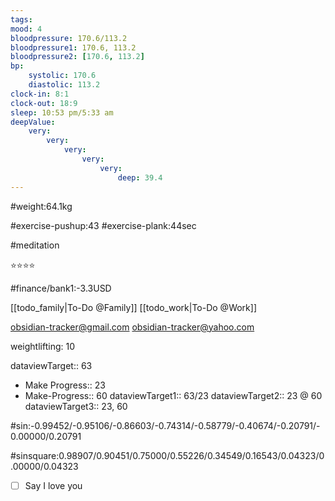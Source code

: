 ```yaml
---
tags: 
mood: 4
bloodpressure: 170.6/113.2
bloodpressure1: 170.6, 113.2
bloodpressure2: [170.6, 113.2]
bp:
    systolic: 170.6
    diastolic: 113.2
clock-in: 8:1
clock-out: 18:9
sleep: 10:53 pm/5:33 am
deepValue: 
    very: 
        very: 
            very: 
                very: 
                    very: 
                        deep: 39.4
---
```


#weight:64.1kg

#exercise-pushup:43
#exercise-plank:44sec

#meditation

⭐⭐⭐⭐


#finance/bank1:-3.3USD

[[todo_family|To-Do @Family]]
[[todo_work|To-Do @Work]]

obsidian-tracker@gmail.com
obsidian-tracker@yahoo.com

weightlifting: 10

dataviewTarget:: 63
- Make Progress:: 23
- Make-Progress:: 60
dataviewTarget1:: 63/23
dataviewTarget2:: 23 @ 60
dataviewTarget3:: 23, 60

#sin:-0.99452/-0.95106/-0.86603/-0.74314/-0.58779/-0.40674/-0.20791/-0.00000/0.20791

#sinsquare:0.98907/0.90451/0.75000/0.55226/0.34549/0.16543/0.04323/0.00000/0.04323

- [ ] Say I love you


